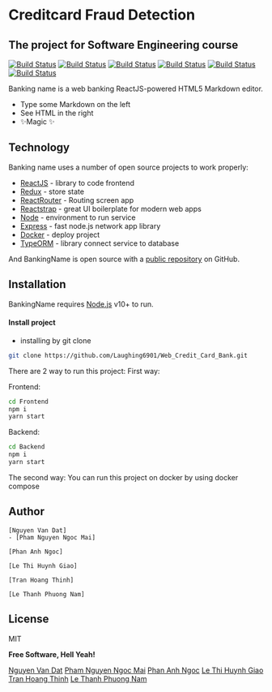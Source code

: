 # Creditcard Fraud Detection
## The project for Software Engineering course


 [![Build Status](https://img.shields.io/badge/Build-passing-success)](https://nodejs.org/en/download/) [![Build Status](https://img.shields.io/badge/Node-v14.17.6-brightgreen)][node] [![Build Status](https://img.shields.io/badge/React-v17.0.2-important)][reactjs] [![Build Status](https://img.shields.io/badge/Redux-v7.5.0-orange)][redux] [![Build Status](https://img.shields.io/badge/Express-v4.17.1-yellow)][express] [![Build Status](https://img.shields.io/badge/MySql-v8.0.0-success)][mysql]

Banking name is a web banking 
ReactJS-powered HTML5 Markdown editor.

- Type some Markdown on the left
- See HTML in the right
- ✨Magic ✨

## Technology

Banking name uses a number of open source projects to work properly:

- [ReactJS] - library to code frontend
- [Redux] - store state
- [ReactRouter] - Routing screen app
- [Reactstrap] - great UI boilerplate for modern web apps
- [Node] - environment to run service 
- [Express] - fast node.js network app library
- [Docker] - deploy project 
- [TypeORM] - library connect service to database

And BankingName is open source with a [public repository](https://github.com/miqann/PDM-Project/tree/main/FrontEnd/src/components)
 on GitHub.

## Installation

BankingName requires [Node.js](https://nodejs.org/) v10+ to run.
#### Install project
- installing by git clone
```bash
git clone https://github.com/Laughing6901/Web_Credit_Card_Bank.git
```
There are 2 way to run this project: 
First way:

Frontend:

```bash
cd Frontend
npm i
yarn start
```

Backend:

```bash
cd Backend
npm i
yarn start
```

The second way:
You can run this project on docker by using docker compose

## Author
    [Nguyen Van Dat]
    - [Pham Nguyen Ngoc Mai]

    [Phan Anh Ngoc]

    [Le Thi Huynh Giao]

    [Tran Hoang Thinh]

    [Le Thanh Phuong Nam]

## License

MIT

**Free Software, Hell Yeah!**

[//]: # (These are reference links used in the body of this note and get stripped out when the markdown processor does its job. There is no need to format nicely because it shouldn't be seen. Thanks SO - http://stackoverflow.com/questions/4823468/store-comments-in-markdown-syntax)

   [git-repo-url]: <https://github.com/Laughing6901/Web_Credit_Card_Bank>
   [Redux]: <http://redux.js.org>
   [MySql]: <http://mysql.com>
   [node]: <http://nodejs.org>
   [Reactstrap]: <http://twitter.github.com/bootstrap/>
   [express]: <http://expressjs.com>
   [ReactJS]: <https://reactjs.org>
   [Docker]: <https://www.docker.com>
   [ReactRouter]: <https://reactrouter.com>
   [TypeORM]: <https://typeorm.io/#/>
   [Nguyen Van Dat](https://github.com/Laughing6901)
   [Pham Nguyen Ngoc Mai](https://github.com/MayPham2571)
   [Phan Anh Ngoc](https://github.com/sarah-phan)
   [Le Thi Huynh Giao](https://github.com/huynhgiao1012)
   [Tran Hoang Thinh](https://github.com/tht216)
   [Le Thanh Phuong Nam](https://github.com/NamBobby)
